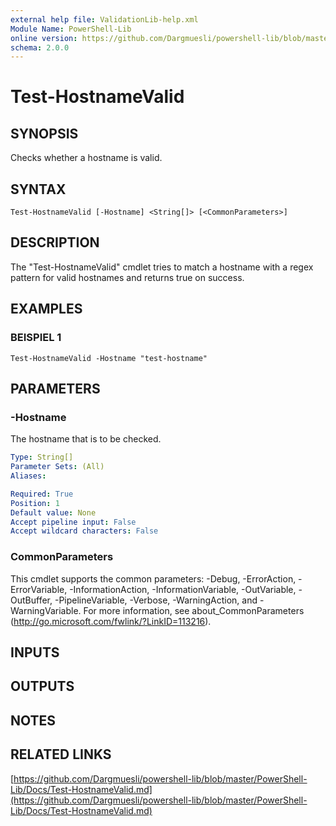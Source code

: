 ```yaml
---
external help file: ValidationLib-help.xml
Module Name: PowerShell-Lib
online version: https://github.com/Dargmuesli/powershell-lib/blob/master/PowerShell-Lib/Docs/Test-HostnameValid.md
schema: 2.0.0
---
```


# Test-HostnameValid

## SYNOPSIS
Checks whether a hostname is valid.

## SYNTAX

```
Test-HostnameValid [-Hostname] <String[]> [<CommonParameters>]
```

## DESCRIPTION
The "Test-HostnameValid" cmdlet tries to match a hostname with a regex pattern for valid hostnames and returns true on success.

## EXAMPLES

### BEISPIEL 1
```
Test-HostnameValid -Hostname "test-hostname"
```

## PARAMETERS

### -Hostname
The hostname that is to be checked.

```yaml
Type: String[]
Parameter Sets: (All)
Aliases:

Required: True
Position: 1
Default value: None
Accept pipeline input: False
Accept wildcard characters: False
```

### CommonParameters
This cmdlet supports the common parameters: -Debug, -ErrorAction, -ErrorVariable, -InformationAction, -InformationVariable, -OutVariable, -OutBuffer, -PipelineVariable, -Verbose, -WarningAction, and -WarningVariable.
For more information, see about_CommonParameters (http://go.microsoft.com/fwlink/?LinkID=113216).

## INPUTS

## OUTPUTS

## NOTES

## RELATED LINKS

[https://github.com/Dargmuesli/powershell-lib/blob/master/PowerShell-Lib/Docs/Test-HostnameValid.md](https://github.com/Dargmuesli/powershell-lib/blob/master/PowerShell-Lib/Docs/Test-HostnameValid.md)

